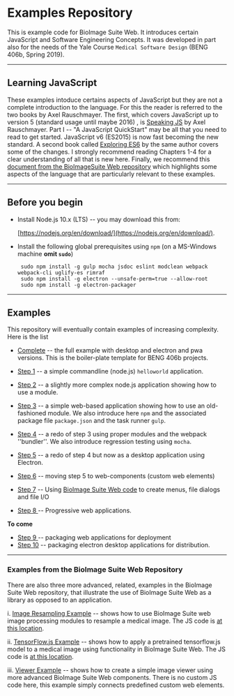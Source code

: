 # Examples Repository

This is example code for BioImage Suite Web. It introduces certain JavaScript
and Software Engineering Concepts. It was developed in part also for the needs
of the Yale Course ``Medical Software Design`` (BENG 406b, Spring 2019). 

---

## Learning JavaScript

These examples intoduce certains aspects of JavaScript but they are not a
complete introduction to the language.  For this the reader is referred to the
two books by Axel Rauschmayer. The first, which covers JavaScript up to
version 5 (standard usage until maybe 2016) , is
[Speaking JS](http://speakingjs.com/es5/) by Axel Rauschmayer. Part I -- "A
JavaScript QuickStart" may be all that you need to read to get
started. JavaScript v6 (ES2015) is now fast becoming the new standard. A
second book called [Exploring ES6](http://exploringjs.com/es6/index.html) by
the same author covers some of the changes. I strongly recommend reading
Chapters 1-4 for a clear understanding of all that is new here. Finally, we
recommend this
[document from the BioImageSuite Web repository](https://github.com/bioimagesuiteweb/bisweb/blob/master/docs/AspectsOfJS.md)
which highlights some aspects of the language that are particularly relevant
to these examples.

---

## Before you begin

 * Install Node.js 10.x (LTS) -- you may download this from:

    [https://nodejs.org/en/download/](https://nodejs.org/en/download/). 
    
 
 * Install the following global prerequisites using `npm` (on a MS-Windows
   machine __omit `sudo`__)

        sudo npm install -g gulp mocha jsdoc eslint modclean webpack webpack-cli uglify-es rimraf 
        sudo npm install -g electron --unsafe-perm=true --allow-root
        sudo npm install -g electron-packager
---

## Examples

This repository will eventually contain examples of increasing
complexity. Here is the list

* [Complete](./complete) -- the full example with desktop and electron and pwa
  versions. This is the boiler-plate template  for BENG 406b projects.
  
* [Step 1](./step01) -- a simple commandline (node.js)  `helloworld` application.
* [Step 2](./step02) -- a slightly more complex node.js application showing how
  to use a module.
* [Step 3](./step03) -- a simple web-based application showing how to use an
  old-fashioned module. We also introduce here `npm` and the associated
  package file `package.json` and the task runner `gulp`.
* [Step 4](./step04) -- a redo of step 3 using proper modules and the webpack
  ''bundler''. We also introduce regression testing using `mocha`.
* [Step 5](./step05) -- a redo of step 4 but now as a desktop application using
  Electron.
* [Step 6](./step06) -- moving step 5 to web-components (custom web elements)
* [Step 7](./step07) -- Using
  [BioImage Suite Web code](https://github.com/bioimagesuiteweb/bisweb) to create menus, file dialogs and file I/O
* [ Step 8 ](./step08) -- Progressive web applications.

__To come__


* [ Step 9 ](./step09) -- packaging web applications for deployment
* [ Step 10](./step10) -- packaging electron desktop applications for distribution.


---
### Examples from the BioImage Suite Web Repository

There are also three more advanced, related, examples in the BioImage Suite
Web repository, that illustrate the use of BioImage Suite Web as a library as
opposed to an application.

i.  [ Image Resampling Example](https://github.com/bioimagesuiteweb/bisweb/blob/master/web/exportexample.html)
  -- shows how to use BioImage Suite web image processing modules to resample
  a medical image. The JS code is [at this location](https://github.com/bioimagesuiteweb/bisweb/blob/master/web/exportexample.js).

ii. [ TensorFlow.js Example](https://github.com/bioimagesuiteweb/bisweb/blob/master/web/tfjsexample.html)
-- shows how to apply a pretrained tensorflow.js model to a medical image using
functionality in BioImage Suite Web. The JS code is [at this location](https://github.com/bioimagesuiteweb/bisweb/blob/master/web/tfjsexample.js).
    
iii. [Viewer Example](https://github.com/bioimagesuiteweb/bisweb/blob/master/web/viewerexample.html)
  -- shows how to create a simple image viewer using more advanced BioImage
  Suite Web components. There is no custom JS code here, this example simply
  connects predefined custom web elements.

